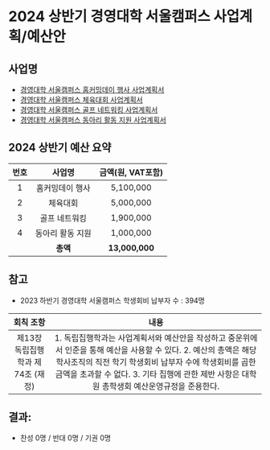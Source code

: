 2024 상반기 경영대학 서울캠퍼스 사업계획/예산안
===

## 사업명
- [경영대학 서울캠퍼스 홈커밍데이 행사 사업계획서](경영대학_홈커밍데이.md) 
- [경영대학 서울캠퍼스 체육대회 사업계획서](경영대학_체육대회.md)
- [경영대학 서울캠퍼스 골프 네트워킹 사업계획서](경영대학_골프네트워크.md) 
- [경영대학 서울캠퍼스 동아리 활동 지원 사업계획서](경영대학_동아리활동.md)


## 2024 상반기 예산 요약

| 번호  | 사업명 | 금액(원, VAT포함) |
|:--------:|:---------:|:---------:|
|1|  홈커밍데이 행사   |	5,100,000|
|2|	체육대회  |	5,000,000|
|3|	골프 네트워킹 |	1,900,000|
|4|	동아리 활동 지원 |	1,000,000|
|   |  **총액**| **13,000,000**|

## 참고
- 2023 하반기 경영대학 서울캠퍼스 학생회비 납부자 수 : 394명

|  회칙 조항  |  내용 |
|:---:|:---:|
| 제13장 독립집행학과 제74조 (재정) | 1. 독립집행학과는 사업계획서와 예산안을 작성하고 중운위에서 인준을 통해 예산을 사용할 수 있다. 2. 예산의 총액은 해당 학사조직의 직전 학기 학생회비 납부자 수에 학생회비를 곱한 금액을 초과할 수 없다. 3. 기타 집행에 관한 제반 사항은 대학원 총학생회 예산운영규정을 준용한다. |

## 결과:
- 찬성 0명 / 반대 0명 / 기권 0명

